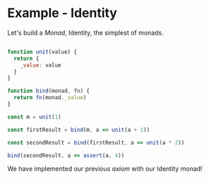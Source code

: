 # Example - Identity

Let's build a *Monad*, Identity, the simplest of monads.

```javascript

function unit(value) {
  return {
    _value: value
  }  
}

function bind(monad, fn) {
  return fn(monad._value)
}

const m = unit(1)

const firstResult = bind(m, a => unit(a + 1))

const secondResult = bind(firstResult, a => unit(a * 2))

bind(secondResult, a => assert(a, 4))

```

We have implemented our previous *axiom* with our Identity monad!


